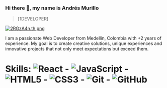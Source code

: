 ### Hi there 👋, my name is Andrés Murillo
> [1DEVELOPER]   
  
  [![2RGzA4n.th.png](https://iili.io/2RGzA4n.th.png)](https://freeimage.host/i/2RGzA4n)

I am a passionate Web Developer from Medellin, Colombia with +2 years of experience. My goal is to create creative solutions, unique experiences and innovative projects that not only meet expectations but exceed them.


# Skills:  ![React](https://img.shields.io/badge/react-%2320232a.svg?style=for-the-badge&logo=react&logoColor=%2361DAFB) - ![JavaScript](https://img.shields.io/badge/javascript-%23323330.svg?style=for-the-badge&logo=javascript&logoColor=%23F7DF1E) - ![HTML5](https://img.shields.io/badge/html5-%23E34F26.svg?style=for-the-badge&logo=html5&logoColor=white) - ![CSS3](https://img.shields.io/badge/css3-%231572B6.svg?style=for-the-badge&logo=css3&logoColor=white) - ![Git](https://img.shields.io/badge/git-%23F05033.svg?style=for-the-badge&logo=git&logoColor=white) - ![GitHub](https://img.shields.io/badge/github-%23121011.svg?style=for-the-badge&logo=github&logoColor=white)









